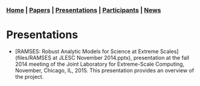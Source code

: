 ### [Home](README.md) | [Papers](papers.md) | [Presentations](presentations.md) | [Participants](participants.md) | [News](news.md)

# Presentations

* [RAMSES: Robust Analytic Models for Science at Extreme Scales](files/RAMSES at JLESC November 2014.pptx), presentation at the fall 2014 meeting of the Joint Laboratory for Extreme-Scale Computing, November, Chicago, IL, 2015. This presentation provides an overview of the project.